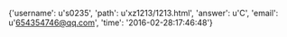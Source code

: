 {'username': u's0235', 'path': u'xz1213/1213.html', 'answer': u'C', 'email': u'654354746@qq.com', 'time': '2016-02-28:17:46:48'}